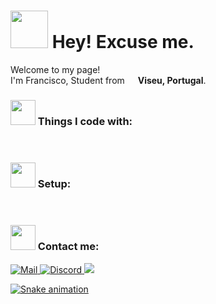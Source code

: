 <h1><img src="https://emojis.slackmojis.com/emojis/images/1643514897/9116/excuseme.gif?1643514897" width="60"/> Hey! Excuse me.</h1>
<p>Welcome to my page! </br> I'm Francisco, Student from <img src="https://cdn-icons-png.flaticon.com/512/3909/3909361.png" width="13"/> <b>Viseu, Portugal</b>.</p>
<h3> <img alt="" src="https://emojis.slackmojis.com/emojis/images/1643514896/9102/panik.png?1643514896" width="40"/> Things I code with:</h3>

<img alt="" src="https://img.shields.io/badge/c%20-%2300599C.svg?&style=for-the-badge&logo=c&logoColor=white"/> <img alt="" src="https://img.shields.io/badge/c++%20-%2300599C.svg?&style=for-the-badge&logo=c%2B%2B&ogoColor=white"/> <img alt="" src="https://img.shields.io/badge/html5%20-%23E34F26.svg?&style=for-the-badge&logo=html5&logoColor=white"/> <img alt="" src="https://img.shields.io/badge/python%20-%2314354C.svg?&style=for-the-badge&logo=python&logoColor=white"/> <img alt="" src="https://img.shields.io/badge/-Bash-7647b5?logo=GNU%20Bash&logoColor=white&style=for-the-badge"/> <img alt="" src="https://img.shields.io/badge/-LaTeX-3b665d?logo=LaTeX&logoColor=white&style=for-the-badge"/> <img alt="" src="https://img.shields.io/badge/-ARMv7-5bebf5?logo=arm&logoColor=white&style=for-the-badge"/> <img alt="" src="https://img.shields.io/badge/-Gnu%20Arm-4867d9?logo=arm&logoColor=white&style=for-the-badge"/> <img alt="" src="https://img.shields.io/badge/-git-F05032?logo=git&logoColor=white&style=for-the-badge"/> <img alt="" src="https://img.shields.io/badge/-VIM-019733?logo=VIM&logoColor=white&style=for-the-badge"/> <img alt="" src="https://img.shields.io/badge/markdown-%23000000.svg?&style=for-the-badge&logo=markdown&logoColor=white"/>
<h3><img alt="" src="https://emojis.slackmojis.com/emojis/images/1643514710/7131/pog.png?1643514710" width="40"/> Setup:</h3>

<img alt="" src="https://img.shields.io/badge/-manjaro-35BF5C?logo=Manjaro&logoColor=white&style=for-the-badge"/> <img alt="" src="https://img.shields.io/badge/-windows%2011-0078D6?logo=Windows&logoColor=white&style=for-the-badge"/> <img alt="" src="https://img.shields.io/badge/i7%209750H%20@%204.5GHz-0078D6.svg?&style=for-the-badge&logo=Intel&logoColor=white%22/%3E"/> <img alt="" src="https://img.shields.io/badge/GTX%201660%20TI%20@%20240Hz%20+%2075Hz-376B900.svg?&style=for-the-badge&logo=nVIDIA&logoColor=white"/>

<h3><img src="https://emojis.slackmojis.com/emojis/images/1643514496/4845/rickroll.gif?1643514496" width="40"/> Contact me:</h3>
<a href="mailto:franciscoggouveia@gmail.com"> <img alt="Mail" src="https://img.shields.io/badge/franciscoggouveia@gmail.com-005FF9?style=for-the-badge&logo=mail.ru&logoColor=white" /> 
<img alt="Discord" src="https://img.shields.io/badge/Surpresas%230621-%237289DA.svg?&style=for-the-badge&logo=discord&logoColor=white"/> <a href="https://www.linkedin.com/in/francisco-gouveia-76b8a9201/"  target="_blank"> <img src="https://img.shields.io/badge/Linkedin-0A66C2.svg?&style=for-the-badge&logo=Linkedin&logoColor=white"/>
  
![Snake animation](https://github.com/Surpr1se0/Surpr1se0/blob/output/github-contribution-grid-snake.svg)
